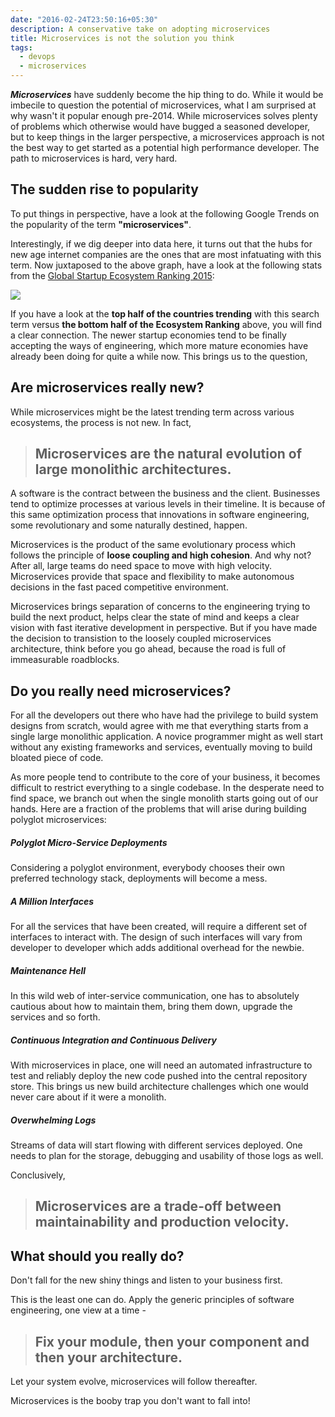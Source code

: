 ```yaml
---
date: "2016-02-24T23:50:16+05:30"
description: A conservative take on adopting microservices
title: Microservices is not the solution you think
tags:
  - devops
  - microservices
---
```


***Microservices*** have suddenly become the hip thing to do. While
it would be imbecile to question the potential of microservices,
what I am surprised at why wasn't it popular enough pre-2014. While
microservices solves plenty of problems which otherwise would have bugged a
seasoned developer, but to keep things in the larger perspective,
a microservices approach is not the best way to get started as a
potential high performance developer. The path to microservices is
hard, very hard.

<!--more-->

## The sudden rise to popularity

To put things in perspective, have a look at the following Google Trends
on the popularity of the term **"microservices"**.

<script
  src="//www.google.co.in/trends/embed.js?hl=en-US&q=microservices&cmpt=q&tz=Etc/GMT-5:30&tz=Etc/GMT-5:30&content=1&cid=TIMESERIES_GRAPH_0&export=5&w=500&h=330">
</script>

<script
  type="text/javascript"
  src="//www.google.co.in/trends/embed.js?hl=en-US&q=microservices&tz=Etc/GMT-5:30&content=1&cid=GEO_MAP_0_1&export=5&w=500&h=600">
</script>

Interestingly, if we dig deeper into data here, it turns out that the
hubs for new age internet companies are the ones that are most infatuating
with this term. Now juxtaposed to the above graph, have a look at the following
stats from the [Global Startup Ecosystem Ranking 2015](http://startup-ecosystem.compass.co/ser2015/):

<img src="http://ec2-50-17-15-93.compute-1.amazonaws.com/wp-content/uploads/2015/08/SER_2015_ranking_table_Final.png"></img>

If you have a look at the **top half of the countries trending** with this search
term versus **the bottom half of the Ecosystem Ranking** above, you will find a
clear connection. The newer startup economies tend to be finally accepting the
ways of engineering, which more mature economies have already been doing for
quite a while now. This brings us to the question,

## Are microservices really new?

While microservices might be the latest trending term across various
ecosystems, the process is not new. In fact,

>
> ## Microservices are the natural evolution of large monolithic architectures.
>

A software is the contract between the business and the client. Businesses
tend to optimize processes at various levels in their timeline. It is
because of this same optimization process that innovations in software
engineering, some revolutionary and some naturally destined, happen.

Microservices is the product of the same evolutionary process which follows
the principle of **loose coupling and high cohesion**. And why not? After
all, large teams do need space to move with high velocity. Microservices
provide that space and flexibility to make autonomous decisions in the
fast paced competitive environment.

Microservices brings separation of concerns to the engineering trying to
build the next product, helps clear the state of mind and keeps a clear
vision with fast iterative development in perspective. But if you have
made the decision to transistion to the loosely coupled microservices
architecture, think before you go ahead, because the road is full of
immeasurable roadblocks.

## Do you really need microservices?

For all the developers out there who have had the privilege to build
system designs from scratch, would agree with me that everything starts
from a single large monolithic application. A novice programmer might as
well start without any existing frameworks and services, eventually moving
to build bloated piece of code.

As more people tend to contribute to the core of your business, it
becomes difficult to restrict everything to a single codebase. In the
desperate need to find space, we branch out when the single monolith
starts going out of our hands. Here are a fraction of the problems that
will arise during building polyglot microservices:

##### Polyglot Micro-Service Deployments

Considering a polyglot environment, everybody chooses their own preferred
technology stack, deployments will become a mess.

##### A Million Interfaces

For all the services that have been created, will require a different set
of interfaces to interact with. The design of such interfaces will vary
from developer to developer which adds additional overhead for the newbie.

##### Maintenance Hell

In this wild web of inter-service communication, one has to absolutely
cautious about how to maintain them, bring them down, upgrade the services
and so forth.

##### Continuous Integration and Continuous Delivery

With microservices in place, one will need an automated infrastructure
to test and reliably deploy the new code pushed into the central
repository store. This brings us new build architecture challenges which
one would never care about if it were a monolith.

##### Overwhelming Logs

Streams of data will start flowing with different services deployed.
One needs to plan for the storage, debugging and usability of those
logs as well.

Conclusively,

> ## Microservices are a trade-off between maintainability and production velocity.

## What should you really do?

Don't fall for the new shiny things and listen to your business first.

This is the least one can do. Apply the generic principles of
software engineering, one view at a time -

> ## Fix your module, then your component and then your architecture.

Let your system evolve, microservices will follow thereafter.

Microservices is the booby trap you don't want to fall into!
